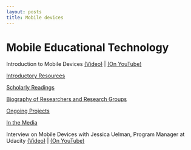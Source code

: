 ```yaml
---
layout: posts
title: Mobile devices
---
```


# Mobile Educational Technology


Introduction to Mobile Devices [(Video)](https://www.udacity.com/course/viewer#%21/c-ud915/l-4797360885/m-4856158604) | [(On YouTube)](https://www.youtube.com/watch?v=66-Pq2o1ze4)

[Introductory Resources](https://www.udacity.com/wiki/Educational_Technology/Mobile_Devices/Introductory_Resources)

[Scholarly Readings](https://www.udacity.com/wiki/Educational_Technology/Mobile_Devices/Scholarly_Readings)

[Biography of Researchers and Research Groups](https://www.udacity.com/wiki/Educational_Technology/Mobile_Devices/Biography_of_Researchers_and_Research_Groups)

[Ongoing Projects](https://www.udacity.com/wiki/Educational_Technology/Mobile_Devices/Ongoing_Projects)

[In the Media](https://www.udacity.com/wiki/Educational_Technology/Mobile_Devices/In_the_Media)

Interview on Mobile Devices with Jessica Uelman, Program Manager at Udacity [(Video)](https://www.udacity.com/course/viewer#%21/c-ud915/l-4797360885/m-4904029518) | [(On YouTube)](https://www.youtube.com/watch?v=qgOW0Daak9Y)


